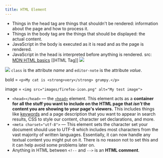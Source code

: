 ```yaml
---
title: HTML Element
---
```

-   Things in the head tag are things that shouldn't be rendered: information about the page and how to process it.
-   Things in the body tag are the things that should be displayed: the actual content.
-   JavaScript in the body is executed as it is read and as the page is rendered.
-   JavaScript in the head is interpreted before anything is rendered.
src: [MDN HTML basics](https://developer.mozilla.org/en-US/docs/Learn/Getting_started_with_the_web/HTML_basics)
[[HTML Tag]]
![](https://s2.loli.net/2022/03/08/M4SBDkecYmJswnb.png)

![](https://s2.loli.net/2022/04/03/dxJfZLWeFnKmbBo.png)
`class` is the attribute _name_ and `editor-note` is the attribute _value_.

bold = `<p>My cat is <strong>very</strong> grumpy.</p>` 

image = `<img src="images/firefox-icon.png" alt="My test image">
`
-   `<head></head>` — the [`<head>`](https://developer.mozilla.org/en-US/docs/Web/HTML/Element/head) element. This element acts as a **container for all the stuff you want to include on the HTML page that _isn't_ the content you are showing to your page's viewers.** This includes things like [keywords](https://developer.mozilla.org/en-US/docs/Glossary/Keyword) and a page description that you want to appear in search results, CSS to style our content, character set declarations, and more.
-   `<meta charset="utf-8">` — This element sets the character set your document should use to UTF-8 which includes most characters from the vast majority of written languages. Essentially, it can now handle any textual content you might put on it. There is no reason not to set this and it can help avoid some problems later on.
- Anything in HTML between `<!--` and `-->` is an **HTML comment**.